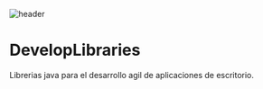 ![header]({{site.baseurl}}/https://raw.githubusercontent.com/Shift-F6/DevelopLibraries/master/Header.png)
# DevelopLibraries
Librerias java para el desarrollo agil de aplicaciones de escritorio.
